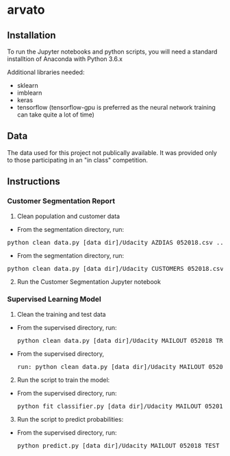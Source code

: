 # arvato

## Installation
To run the Jupyter notebooks and python scripts, you will need a standard installtion of Anaconda with Python 3.6.x

Additional libraries needed:
- sklearn
- imblearn
- keras
- tensorflow (tensorflow-gpu is preferred as the neural network training can take quite a lot of time)

## Data
The data used for this project not publically available. It was provided only to those participating in an "in class" competition.
	
## Instructions
### Customer Segmentation Report
1. Clean population and customer data

  - From the segmentation directory, run: 
  <pre>python clean_data.py [data_dir]/Udacity_AZDIAS_052018.csv ../features.csv</pre>

  - From the segmentation directory, run: 
  <pre>python clean_data.py [data_dir]/Udacity_CUSTOMERS_052018.csv.csv ../features.csv</pre>

2. Run the Customer Segmentation Jupyter notebook

### Supervised Learning Model
1. Clean the training and test data

- From the supervised directory, run: 
  <pre>python clean_data.py [data_dir]/Udacity_MAILOUT_052018_TRAIN.csv ../features.csv</pre>

- From the supervised directory, 
  <pre>run: python clean_data.py [data_dir]/Udacity_MAILOUT_052018_TEST.csv ../features.csv</pre>

2. Run the script to train the model:

- From the supervised directory, run: 
  <pre>python fit_classifier.py [data_dir]/Udacity_MAILOUT_052018_TRAIN_clean.csv  ../features.csv [model]</pre>

3. Run the script to predict probabilities:

- From the supervised directory, run: 
  <pre>python predict.py [data_dir]/Udacity_MAILOUT_052018_TEST_clean.csv [model].pkl preds.csv</pre>
